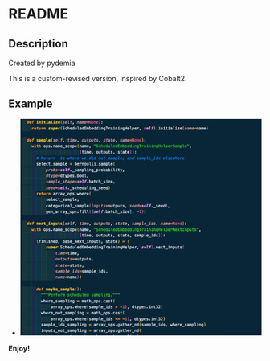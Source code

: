 # README

## Description
Created by pydemia

This is a custom-revised version, inspired by Cobalt2.

## Example
* ![Example](https://github.com/pydemia/pydemia-vscode-syntax/blob/master/cobalt2-pydemia/example.png)

**Enjoy!**
